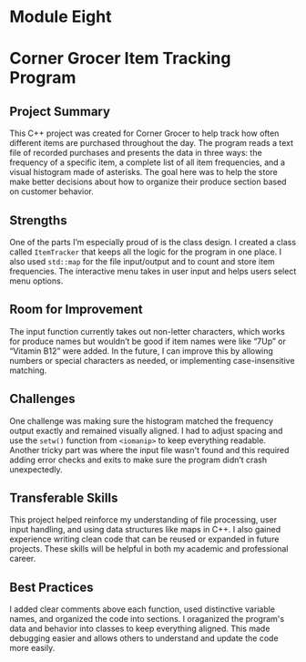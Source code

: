 # Module Eight

# Corner Grocer Item Tracking Program

## Project Summary
This C++ project was created for Corner Grocer to help track how often different items are purchased throughout the day. The program reads a text file of recorded purchases and presents the data in three ways: the frequency of a specific item, a complete list of all item frequencies, and a visual histogram made of asterisks. The goal here was to help the store make better decisions about how to organize their produce section based on customer behavior.

## Strengths
One of the parts I’m especially proud of is the class design. I created a class  called `ItemTracker`  that keeps all the logic for the program in one place. I also used `std::map` for the file input/output and to count and store item frequencies. The interactive menu takes in user input and helps users select menu options.

## Room for Improvement
The input function currently takes out non-letter characters, which works for produce names but wouldn’t be good if item names were like “7Up” or “Vitamin B12” were added. In the future, I can improve this by allowing numbers or special characters as needed, or implementing case-insensitive matching.

## Challenges
One challenge was making sure the histogram matched the frequency output exactly and remained visually aligned. I had to adjust spacing and use the `setw()` function from `<iomanip>` to keep everything readable. Another tricky part was where the input file wasn't found and  this required adding error checks and exits to make sure the program didn’t crash unexpectedly. 

## Transferable Skills
This project helped reinforce my understanding of file processing, user input handling, and using data structures like maps in C++. I also gained experience writing clean code that can be reused or expanded in future projects. These skills will be helpful in both my academic and professional career.

## Best Practices
I added clear comments above each function, used distinctive variable names, and organized the code into sections. I oraganized the program's data and behavior into classes to keep everything aligned. This made debugging easier and allows others to understand and update the code more easily.


